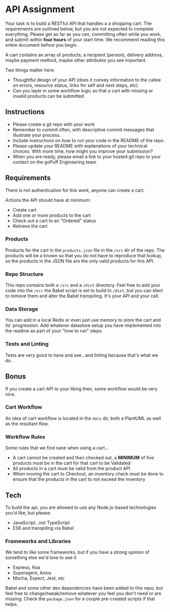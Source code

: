 # API Assignment

Your task is to build a RESTful API that handles a a shopping cart.  The requirements are outlined below, but you are not expected to complete everything. Please get as far as you can, committing often while you work, and submit within **four hours** of your start time. We recommend reading this entire document before you begin.

A cart contains an array of products, a recipient (person), delivery address, maybe payment method, maybe other attributes you see important.

Two things matter here:

* Thoughtful design of your API (does it convey information to the callee on errors, resource status, links for self and next steps, etc)
* Can you layer in some workflow logic so that a cart with missing or invalid products can be submitted

## Instructions

* Please create a git repo with your work
* Remember to commit often, with descriptive commit messages that illustrate your process.
* Include instructions on how to run your code in the README of the repo.
* Please update your README with explanations of your technical choices. With more time, how might you improve your submission?
* When you are ready, please email a link to your hosted git repo to your contact on the goPuff Engineering team

## Requirements

There is not authentication for this work, anyone can create a cart.

Actions the API should have at minimum:

* Create cart
* Add one or more products to the cart
* Check out a cart to an "Ordered" status
* Retrieve the cart

### Products

Products for the cart in the `products.json` file in the `/src` dir of the repo.  The products will be a known so that you do not have to reproduce that lookup, so the products in the JSON file are the only valid products for this API.

### Repo Structure

This repo contains both a `/src` and a `/dist` directory.  Feel free to add your code into the `/src` the Babel script is set to build to `/dist`, but you can elect to remove them and alter the Babel transpiling.  It's your API and your call.

### Data Storage

You can add in a local Redis or even just use memory to store the cart and its' progression.  Add whatever datastore setup you have implemented into the readme as part of your "how to run" steps.

### Tests and Linting

Tests are very good to have and see...and linting because that's what we do.

## Bonus

If you create a cart API to your liking then, some workflow would be very nice.

### Cart Workflow

An idea of cart workflow is located in the `docs` dir, both a PlantUML as well as the resultant flow.

### Workflow Rules

Some rules that we find sane when using a cart...

* A cart cannot be created and then checked out, a **MINIMUM** of five products must be in the cart for that cart to be Validated
* All products in a cart must be valid from the product API
* When moving the cart to Checkout, an inventory check must be done to ensure that the products in the cart to not exceed the inventory

## Tech

To build the api, you are allowed to use any Node.js-based technologies you'd like, but please:

* JavaScript...not TypeScript
* ES6 and transpiling via Babel

### Frameworks and Libraries

We tend to like some frameworks, but if you have a strong opinion of something else we'd love to see it.

* Express, Koa
* Superagent, Axios
* Mocha, Expect, Jest, etc

Babel and some other dev dependencies have been added to this repo, but feel free to change/tweak/remove whatever you feel you don't need or are missing. Check the `package.json` for a couple pre-created scripts if that helps.
